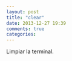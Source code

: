 ```yaml
---
layout: post
title: "clear"
date: 2013-12-27 19:39
comments: true
categories: 
---
```

Limpiar la terminal.

